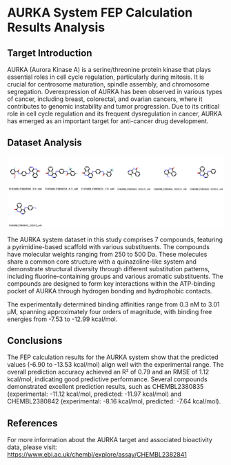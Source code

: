 # AURKA System FEP Calculation Results Analysis

## Target Introduction

AURKA (Aurora Kinase A) is a serine/threonine protein kinase that plays essential roles in cell cycle regulation, particularly during mitosis. It is crucial for centrosome maturation, spindle assembly, and chromosome segregation. Overexpression of AURKA has been observed in various types of cancer, including breast, colorectal, and ovarian cancers, where it contributes to genomic instability and tumor progression. Due to its critical role in cell cycle regulation and its frequent dysregulation in cancer, AURKA has emerged as an important target for anti-cancer drug development.

## Dataset Analysis

![Molecular structures of representative compounds](mol_grid.png)

The AURKA system dataset in this study comprises 7 compounds, featuring a pyrimidine-based scaffold with various substituents. The compounds have molecular weights ranging from 250 to 500 Da. These molecules share a common core structure with a quinazoline-like system and demonstrate structural diversity through different substitution patterns, including fluorine-containing groups and various aromatic substituents. The compounds are designed to form key interactions within the ATP-binding pocket of AURKA through hydrogen bonding and hydrophobic contacts.

The experimentally determined binding affinities range from 0.3 nM to 3.01 μM, spanning approximately four orders of magnitude, with binding free energies from -7.53 to -12.99 kcal/mol.

## Conclusions

The FEP calculation results for the AURKA system show that the predicted values (-6.90 to -13.53 kcal/mol) align well with the experimental range. The overall prediction accuracy achieved an R² of 0.79 and an RMSE of 1.12 kcal/mol, indicating good predictive performance. Several compounds demonstrated excellent prediction results, such as CHEMBL2380835 (experimental: -11.12 kcal/mol, predicted: -11.97 kcal/mol) and CHEMBL2380842 (experimental: -8.16 kcal/mol, predicted: -7.64 kcal/mol).

## References

For more information about the AURKA target and associated bioactivity data, please visit:
https://www.ebi.ac.uk/chembl/explore/assay/CHEMBL2382841 